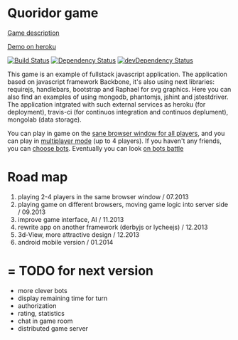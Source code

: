 Quoridor game
========
[Game description](http://en.wikipedia.org/wiki/Quoridor)


[Demo on heroku](http://quoridor-online.herokuapp.com/)

[![Build Status](https://travis-ci.org/imevs/quoridor.png?branch=master)](https://travis-ci.org/imevs/quoridor)
[![Dependency Status](https://david-dm.org/imevs/quoridor.png)](https://david-dm.org/imevs/quoridor)
[![devDependency Status](https://david-dm.org/imevs/quoridor/dev-status.png)](https://david-dm.org/imevs/quoridor#info=devDependencies)


This game is an example of fullstack javascript application. 
The application based on javascript framework Backbone, it's also using next libraries: requirejs, handlebars, bootstrap and Raphael for svg graphics. 
Here you can also find an examples of using mongodb, phantomjs, jshint and jstestdriver.  
The application intgrated with such external services as heroku (for deployment), travis-ci (for continuos integration and continuos deplument), mongolab (data storage).

You can play in game on the [sane browser window for all players](http://quoridor-online.herokuapp.com/playLocal/playersCount/2), and you can play in [multiplayer mode](http://quoridor-online.herokuapp.com/create/playersCount/2) (up to 4 players). If you haven't any friends, you can [choose bots](http://quoridor-online.herokuapp.com/new/playersCount/4). Eventually you can look [on bots battle](http://quoridor-online.herokuapp.com/createGameWithBots/playersCount/2) 

Road map
=

1. playing 2-4 players in the same browser window / 07.2013
2. playing game on different browsers, moving game logic into server side / 09.2013
3. improve game interface, AI / 11.2013
4. rewrite app on another framework (derbyjs or lycheejs) / 12.2013
5. 3d-View, more attractive design / 12.2013
6. android mobile version / 01.2014

=
TODO for next version
=
* more clever bots
* display remaining time for turn
* authorization
* rating, statistics
* chat in game room
* distributed game server
